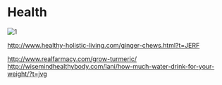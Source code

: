 # Health


![1](https://scontent.fsnc1-3.fna.fbcdn.net/v/t1.0-9/14718879_1164448733600988_7687755775095692831_n.jpg)

http://www.healthy-holistic-living.com/ginger-chews.html?t=JERF

http://www.realfarmacy.com/grow-turmeric/
http://wisemindhealthybody.com/lani/how-much-water-drink-for-your-weight/?t=jvg

